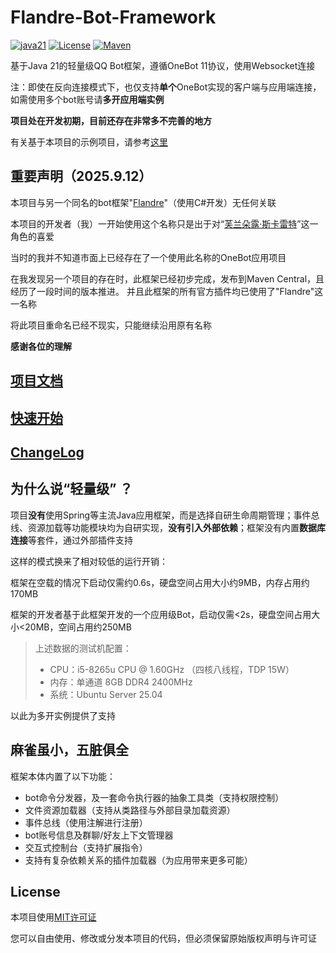 # Flandre-Bot-Framework

[![java21](https://img.shields.io/badge/Java-21-blue.svg)](https://www.oracle.com/java/technologies/downloads/#java21)
[![License](https://img.shields.io/badge/license-MIT-blue.svg)](https://opensource.org/licenses/MIT)
[![Maven](https://img.shields.io/badge/Maven-Central-blue.svg)](https://central.sonatype.com/artifact/io.github.lemonjuice95/flandre-bot-framework)

基于Java 21的轻量级QQ Bot框架，遵循OneBot 11协议，使用Websocket连接

注：即使在反向连接模式下，也仅支持**单个**OneBot实现的客户端与应用端连接，如需使用多个bot账号请**多开应用端实例**

**项目处在开发初期，目前还存在非常多不完善的地方**

有关基于本项目的示例项目，请参考[这里](https://github.com/LemonJuice95/flandre-bot-example)

## 重要声明（2025.9.12）
本项目与另一个同名的bot框架"[Flandre](https://github.com/FlandreBot/Flandre)"（使用C#开发）无任何关联

本项目的开发者（我）一开始使用这个名称只是出于对“[芙兰朵露·斯卡雷特](https://thwiki.cc/%E8%8A%99%E5%85%B0%E6%9C%B5%E9%9C%B2%C2%B7%E6%96%AF%E5%8D%A1%E8%95%BE%E7%89%B9)”这一角色的喜爱

当时的我并不知道市面上已经存在了一个使用此名称的OneBot应用项目

在我发现另一个项目的存在时，此框架已经初步完成，发布到Maven Central，且经历了一段时间的版本推进。
并且此框架的所有官方插件均已使用了"Flandre"这一名称

将此项目重命名已经不现实，只能继续沿用原有名称

**感谢各位的理解**

## [项目文档](docs/index.md)

## [快速开始](docs/quickstart.md)

## [ChangeLog](CHANGELOG.md)

## 为什么说“轻量级” ？

项目**没有**使用Spring等主流Java应用框架，而是选择自研生命周期管理；事件总线、资源加载等功能模块均为自研实现，**没有引入外部依赖**；框架没有内置**数据库连接**等套件，通过外部插件支持

这样的模式换来了相对较低的运行开销：

框架在空载的情况下启动仅需约0.6s，硬盘空间占用大小约9MB，内存占用约170MB

框架的开发者基于此框架开发的一个应用级Bot，启动仅需<2s，硬盘空间占用大小<20MB，空间占用约250MB

>上述数据的测试机配置：
> - CPU：i5-8265u CPU @ 1.60GHz （四核八线程，TDP 15W）
> - 内存：单通道 8GB DDR4 2400MHz
> - 系统：Ubuntu Server 25.04

以此为多开实例提供了支持

## 麻雀虽小，五脏俱全

框架本体内置了以下功能：
 - bot命令分发器，及一套命令执行器的抽象工具类（支持权限控制）
 - 文件资源加载器（支持从类路径与外部目录加载资源）
 - 事件总线（使用注解进行注册）
 - bot账号信息及群聊/好友上下文管理器
 - 交互式控制台（支持扩展指令）
 - 支持有复杂依赖关系的插件加载器（为应用带来更多可能）

## License

本项目使用[MIT许可证](LICENSE)

您可以自由使用、修改或分发本项目的代码，但必须保留原始版权声明与许可证